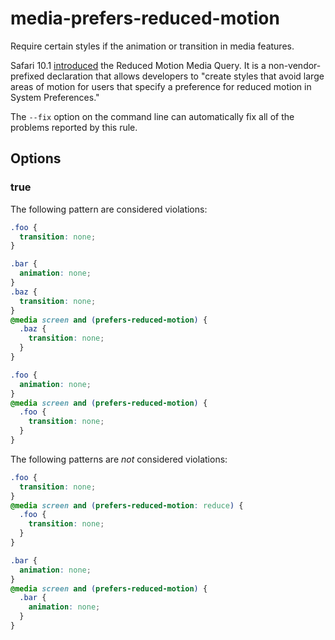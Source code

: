 # media-prefers-reduced-motion

Require certain styles if the animation or transition in media features.

Safari 10.1 [introduced](https://webkit.org/blog/7551/responsive-design-for-motion/) the Reduced Motion Media Query. It is a non-vendor-prefixed declaration that allows developers to "create styles that avoid large areas of motion for users that specify a preference for reduced motion in System Preferences."

The `--fix` option on the command line can automatically fix all of the problems reported by this rule.

## Options

### true

The following pattern are considered violations:

```css
.foo {
  transition: none;
}
```

```css
.bar {
  animation: none;
}
.baz {
  transition: none;
}
@media screen and (prefers-reduced-motion) {
  .baz {
    transition: none;
  }
}
```

```css
.foo {
  animation: none;
}
@media screen and (prefers-reduced-motion) {
  .foo {
    transition: none;
  }
}
```

The following patterns are _not_ considered violations:

```css
.foo {
  transition: none;
}
@media screen and (prefers-reduced-motion: reduce) {
  .foo {
    transition: none;
  }
}
```

```css
.bar {
  animation: none;
}
@media screen and (prefers-reduced-motion) {
  .bar {
    animation: none;
  }
}
```
